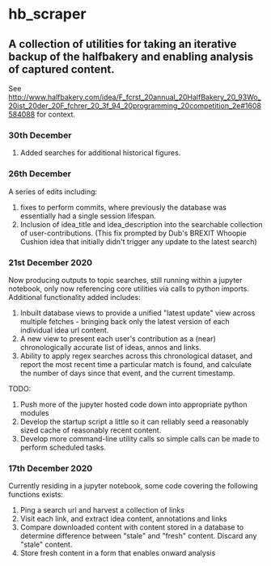 # hb_scraper
## A collection of utilities for taking an iterative backup of the halfbakery and enabling analysis of captured content.

See http://www.halfbakery.com/idea/F_fcrst_20annual_20HalfBakery_20_93Wo_20ist_20der_20F_fchrer_20_3f_94_20programming_20competition_2e#1608584088 for context.

### 30th December

  1.  Added searches for additional historical figures.
  
### 26th December

A series of edits including:

  1. fixes to perform commits, where previously the database was essentially had a single session lifespan.
  2. Inclusion of idea_title and idea_description into the searchable collection of user-contributions. (This fix prompted by Dub's BREXIT Whoopie Cushion idea that initially didn't trigger any update to the latest search)


### 21st December 2020
Now producing outputs to topic searches, still running within a jupyter notebook, only now referencing core utilities via calls to python imports.
Additional functionality added includes:

  1. Inbuilt database views to provide a unified "latest update" view across multiple fetches - bringing back only the latest version of each individual idea url content.
  2. A new view to present each user's contribution as a (near) chronologically accurate list of ideas, annos and links.  
  3. Ability to apply regex searches across this chronological dataset, and report the most recent time a particular match is found, and calculate the number of days since that event, and the current timestamp.

TODO:
  1. Push more of the jupyter hosted code down into appropriate python modules
  2. Develop the startup script a little so it can reliably seed a reasonably sized cache of reasonably recent content.
  3. Develop more command-line utility calls so simple calls can be made to perform scheduled tasks.

### 17th December 2020
Currently residing in a jupyter notebook, some code covering the following functions exists:
1) Ping a search url and harvest a collection of links
2) Visit each link, and extract idea content, annotations and links
3) Compare downloaded content with content stored in a database to determine difference between "stale" and "fresh" content. Discard any "stale" content.
4) Store fresh content in a form that enables onward analysis
